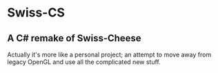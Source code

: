 Swiss-CS
========

A C# remake of Swiss-Cheese
---------------------------
Actually it's more like a personal project; an attempt to move away from legacy OpenGL and use all the complicated new stuff.
